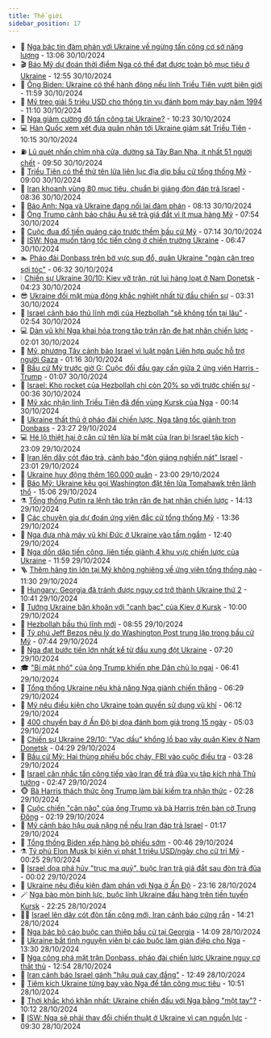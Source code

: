 ```yaml
---
title: Thế giới
sidebar_position: 17
---
```


<!-- dantri-the-gioi:START -->
- 🌋 [Nga bác tin đàm phán với Ukraine về ngừng tấn công cơ sở năng lượng](https://dantri.com.vn/the-gioi/nga-bac-tin-dam-phan-voi-ukraine-ve-ngung-tan-cong-co-so-nang-luong-20241030194327675.htm) - 13:06 30/10/2024
- 🎬 [Báo Mỹ dự đoán thời điểm Nga có thể đạt được toàn bộ mục tiêu ở Ukraine](https://dantri.com.vn/the-gioi/bao-my-du-doan-thoi-diem-nga-co-the-dat-duoc-toan-bo-muc-tieu-o-ukraine-20241030194011772.htm) - 12:55 30/10/2024
- 🧰 [Ông Biden: Ukraine có thể hành động nếu lính Triều Tiên vượt biên giới](https://dantri.com.vn/the-gioi/ong-biden-ukraine-co-the-hanh-dong-neu-linh-trieu-tien-vuot-bien-gioi-20241030182013968.htm) - 11:59 30/10/2024
- 🌋 [Mỹ treo giải 5 triệu USD cho thông tin vụ đánh bom máy bay năm 1994](https://dantri.com.vn/the-gioi/my-treo-giai-5-trieu-usd-cho-thong-tin-vu-danh-bom-may-bay-nam-1994-20241030162947000.htm) - 11:10 30/10/2024
- 🗽 [Nga giảm cường độ tấn công tại Ukraine?](https://dantri.com.vn/the-gioi/nga-giam-cuong-do-tan-cong-tai-ukraine-20241030135634133.htm) - 10:23 30/10/2024
- 💻 [Hàn Quốc xem xét đưa quân nhân tới Ukraine giám sát Triều Tiên](https://dantri.com.vn/the-gioi/han-quoc-xem-xet-dua-quan-nhan-toi-ukraine-giam-sat-trieu-tien-20241030170940529.htm) - 10:15 30/10/2024
- ⛽️ [Lũ quét nhấn chìm nhà cửa, đường sá Tây Ban Nha, ít nhất 51 người chết](https://dantri.com.vn/the-gioi/lu-quet-nhan-chim-nha-cua-duong-sa-tay-ban-nha-it-nhat-51-nguoi-chet-20241030164642995.htm) - 09:50 30/10/2024
- 🤩 [Triều Tiên có thể thử tên lửa liên lục địa dịp bầu cử tổng thống Mỹ](https://dantri.com.vn/the-gioi/trieu-tien-co-the-thu-ten-lua-lien-luc-dia-dip-bau-cu-tong-thong-my-20241030154921945.htm) - 09:00 30/10/2024
- 🧐 [Iran khoanh vùng 80 mục tiêu, chuẩn bị giáng đòn đáp trả Israel](https://dantri.com.vn/the-gioi/iran-khoanh-vung-80-muc-tieu-chuan-bi-giang-don-dap-tra-israel-20241030151647998.htm) - 08:36 30/10/2024
- 🎊 [Báo Anh: Nga và Ukraine đang nối lại đàm phán](https://dantri.com.vn/the-gioi/bao-anh-nga-va-ukraine-dang-noi-lai-dam-phan-20241030143212217.htm) - 08:13 30/10/2024
- 📝 [Ông Trump cảnh báo châu Âu sẽ trả giá đắt vì ít mua hàng Mỹ](https://dantri.com.vn/the-gioi/ong-trump-canh-bao-chau-au-se-tra-gia-dat-vi-it-mua-hang-my-20241030144514569.htm) - 07:54 30/10/2024
- 🤡 [Cuộc đua đổ tiền quảng cáo trước thềm bầu cử Mỹ](https://dantri.com.vn/the-gioi/cuoc-dua-do-tien-quang-cao-truoc-them-bau-cu-my-20241030082730805.htm) - 07:14 30/10/2024
- 🥷 [ISW: Nga muốn tăng tốc tiến công ở chiến trường Ukraine](https://dantri.com.vn/the-gioi/isw-nga-muon-tang-toc-tien-cong-o-chien-truong-ukraine-20241030120848545.htm) - 06:47 30/10/2024
- 🏊 [Pháo đài Donbass trên bờ vực sụp đổ, quân Ukraine &quot;ngàn cân treo sợi tóc&quot;](https://dantri.com.vn/the-gioi/phao-dai-donbass-tren-bo-vuc-sup-do-quan-ukraine-ngan-can-treo-soi-toc-20241030132102308.htm) - 06:32 30/10/2024
- 🕯 [Chiến sự Ukraine 30/10: Kiev vỡ trận, rút lui hàng loạt ở Nam Donetsk](https://dantri.com.vn/the-gioi/chien-su-ukraine-3010-kiev-vo-tran-rut-lui-hang-loat-o-nam-donetsk-20241030105455086.htm) - 04:23 30/10/2024
- 😎 [Ukraine đối mặt mùa đông khắc nghiệt nhất từ đầu chiến sự](https://dantri.com.vn/the-gioi/ukraine-doi-mat-mua-dong-khac-nghiet-nhat-tu-dau-chien-su-20241030102520359.htm) - 03:31 30/10/2024
- 🌈 [Israel cảnh báo thủ lĩnh mới của Hezbollah &quot;sẽ không tồn tại lâu&quot;](https://dantri.com.vn/the-gioi/israel-canh-bao-thu-linh-moi-cua-hezbollah-se-khong-ton-tai-lau-20241030095129607.htm) - 02:54 30/10/2024
- 💻 [Dàn vũ khí Nga khai hỏa trong tập trận răn đe hạt nhân chiến lược](https://dantri.com.vn/the-gioi/dan-vu-khi-nga-khai-hoa-trong-tap-tran-ran-de-hat-nhan-chien-luoc-20241030075029495.htm) - 02:01 30/10/2024
- 🤖 [Mỹ, phương Tây cảnh báo Israel vì luật ngăn Liên hợp quốc hỗ trợ người Gaza](https://dantri.com.vn/the-gioi/my-phuong-tay-canh-bao-israel-vi-luat-ngan-lien-hop-quoc-ho-tro-nguoi-gaza-20241030075934366.htm) - 01:16 30/10/2024
- 🦏 [Bầu cử Mỹ trước giờ G: Cuộc đối đầu gay cấn giữa 2 ứng viên Harris - Trump](https://dantri.com.vn/the-gioi/bau-cu-my-truoc-gio-g-cuoc-doi-dau-gay-can-giua-2-ung-vien-harris-trump-20240918073533393.htm) - 01:07 30/10/2024
- 🌁 [Israel: Kho rocket của Hezbollah chỉ còn 20% so với trước chiến sự](https://dantri.com.vn/the-gioi/israel-kho-rocket-cua-hezbollah-chi-con-20-so-voi-truoc-chien-su-20241030072903874.htm) - 00:36 30/10/2024
- 🐘 [Mỹ xác nhận lính Triều Tiên đã đến vùng Kursk của Nga](https://dantri.com.vn/the-gioi/my-xac-nhan-linh-trieu-tien-da-den-vung-kursk-cua-nga-20241030070906847.htm) - 00:14 30/10/2024
- 🥷 [Ukraine thất thủ ở pháo đài chiến lược, Nga tăng tốc giành trọn Donbass](https://dantri.com.vn/the-gioi/ukraine-that-thu-o-phao-dai-chien-luoc-nga-tang-toc-gianh-tron-donbass-20241030010120385.htm) - 23:27 29/10/2024
- 💻 [Hé lộ thiệt hại ở căn cứ tên lửa bí mật của Iran bị Israel tập kích](https://dantri.com.vn/the-gioi/he-lo-thiet-hai-o-can-cu-ten-lua-bi-mat-cua-iran-bi-israel-tap-kich-20241030053745287.htm) - 23:09 29/10/2024
- 🎡 [Iran lên dây cót đáp trả, cảnh báo &quot;đòn giáng nghiền nát&quot; Israel](https://dantri.com.vn/the-gioi/iran-len-day-cot-dap-tra-canh-bao-don-giang-nghien-nat-israel-20241030015058580.htm) - 23:01 29/10/2024
- 🧰 [Ukraine huy động thêm 160.000 quân](https://dantri.com.vn/the-gioi/ukraine-huy-dong-them-160000-quan-20241030052908293.htm) - 23:00 29/10/2024
- 🥸 [Báo Mỹ: Ukraine kêu gọi Washington đặt tên lửa Tomahawk trên lãnh thổ](https://dantri.com.vn/the-gioi/bao-my-ukraine-keu-goi-washington-dat-ten-lua-tomahawk-tren-lanh-tho-20241029215419265.htm) - 15:06 29/10/2024
- ⚗️ [Tổng thống Putin ra lệnh tập trận răn đe hạt nhân chiến lược](https://dantri.com.vn/the-gioi/tong-thong-putin-ra-lenh-tap-tran-ran-de-hat-nhan-chien-luoc-20241029210405300.htm) - 14:13 29/10/2024
- 🌮 [Các chuyên gia dự đoán ứng viên đắc cử tổng thống Mỹ](https://dantri.com.vn/the-gioi/cac-chuyen-gia-du-doan-ung-vien-dac-cu-tong-thong-my-20241029202907379.htm) - 13:36 29/10/2024
- 🎃 [Nga đưa nhà máy vũ khí Đức ở Ukraine vào tầm ngắm](https://dantri.com.vn/the-gioi/nga-dua-nha-may-vu-khi-duc-o-ukraine-vao-tam-ngam-20241029192124905.htm) - 12:40 29/10/2024
- 💫 [Nga dồn dập tiến công, liên tiếp giành 4 khu vực chiến lược của Ukraine](https://dantri.com.vn/the-gioi/nga-don-dap-tien-cong-lien-tiep-gianh-4-khu-vuc-chien-luoc-cua-ukraine-20241029183108221.htm) - 11:59 29/10/2024
- 🪜 [Thêm hãng tin lớn tại Mỹ không nghiêng về ứng viên tổng thống nào](https://dantri.com.vn/the-gioi/them-hang-tin-lon-tai-my-khong-nghieng-ve-ung-vien-tong-thong-nao-20241029175639528.htm) - 11:30 29/10/2024
- 🌋 [Hungary: Georgia đã tránh được nguy cơ trở thành Ukraine thứ 2](https://dantri.com.vn/the-gioi/hungary-georgia-da-tranh-duoc-nguy-co-tro-thanh-ukraine-thu-2-20241029172312784.htm) - 10:41 29/10/2024
- 🦏 [Tướng Ukraine băn khoăn với &quot;canh bạc&quot; của Kiev ở Kursk](https://dantri.com.vn/the-gioi/tuong-ukraine-ban-khoan-voi-canh-bac-cua-kiev-o-kursk-20241029165336513.htm) - 10:00 29/10/2024
- 👀 [Hezbollah bầu thủ lĩnh mới](https://dantri.com.vn/the-gioi/hezbollah-bau-thu-linh-moi-20241029155222386.htm) - 08:55 29/10/2024
- 🧰 [Tỷ phú Jeff Bezos nêu lý do Washington Post trung lập trong bầu cử Mỹ](https://dantri.com.vn/the-gioi/ty-phu-jeff-bezos-neu-ly-do-washington-post-trung-lap-trong-bau-cu-my-20241029144051634.htm) - 07:44 29/10/2024
- 🚀 [Nga đạt bước tiến lớn nhất kể từ đầu xung đột Ukraine](https://dantri.com.vn/the-gioi/nga-dat-buoc-tien-lon-nhat-ke-tu-dau-xung-dot-ukraine-20241029135521889.htm) - 07:20 29/10/2024
- 🎓 [&quot;Bí mật nhỏ&quot; của ông Trump khiến phe Dân chủ lo ngại](https://dantri.com.vn/the-gioi/bi-mat-nho-cua-ong-trump-khien-phe-dan-chu-lo-ngai-20241029123527921.htm) - 06:41 29/10/2024
- 🥸 [Tổng thống Ukraine nêu khả năng Nga giành chiến thắng](https://dantri.com.vn/the-gioi/tong-thong-ukraine-neu-kha-nang-nga-gianh-chien-thang-20241029120306952.htm) - 06:29 29/10/2024
- 🦅 [Mỹ nêu điều kiện cho Ukraine toàn quyền sử dụng vũ khí](https://dantri.com.vn/the-gioi/my-neu-dieu-kien-cho-ukraine-toan-quyen-su-dung-vu-khi-20241029123044044.htm) - 06:12 29/10/2024
- 🤭 [400 chuyến bay ở Ấn Độ bị dọa đánh bom giả trong 15 ngày](https://dantri.com.vn/the-gioi/400-chuyen-bay-o-an-do-bi-doa-danh-bom-gia-trong-15-ngay-20241029115714002.htm) - 05:03 29/10/2024
- 🤖 [Chiến sự Ukraine 29/10: &quot;Vạc dầu&quot; khổng lồ bao vây quân Kiev ở Nam Donetsk](https://dantri.com.vn/the-gioi/chien-su-ukraine-2910-vac-dau-khong-lo-bao-vay-quan-kiev-o-nam-donetsk-20241028173715057.htm) - 04:29 29/10/2024
- 🐲 [Bầu cử Mỹ: Hai thùng phiếu bốc cháy, FBI vào cuộc điều tra](https://dantri.com.vn/the-gioi/bau-cu-my-hai-thung-phieu-boc-chay-fbi-vao-cuoc-dieu-tra-20241029100504491.htm) - 03:28 29/10/2024
- 🫣 [Israel cân nhắc tấn công tiếp vào Iran để trả đũa vụ tập kích nhà Thủ tướng](https://dantri.com.vn/the-gioi/israel-can-nhac-tan-cong-tiep-vao-iran-de-tra-dua-vu-tap-kich-nha-thu-tuong-20241029092222010.htm) - 02:47 29/10/2024
- 🐵 [Bà Harris thách thức ông Trump làm bài kiểm tra nhận thức](https://dantri.com.vn/the-gioi/ba-harris-thach-thuc-ong-trump-lam-bai-kiem-tra-nhan-thuc-20241029092740802.htm) - 02:28 29/10/2024
- 🫶 [Cuộc chiến &quot;cân não&quot; của ông Trump và bà Harris trên bàn cờ Trung Đông](https://dantri.com.vn/the-gioi/cuoc-chien-can-nao-cua-ong-trump-va-ba-harris-tren-ban-co-trung-dong-20241028182323818.htm) - 02:19 29/10/2024
- 💃 [Mỹ cảnh báo hậu quả nặng nề nếu Iran đáp trả Israel](https://dantri.com.vn/the-gioi/my-canh-bao-hau-qua-nang-ne-neu-iran-dap-tra-israel-20241029073847938.htm) - 01:17 29/10/2024
- 💫 [Tổng thống Biden xếp hàng bỏ phiếu sớm](https://dantri.com.vn/the-gioi/tong-thong-biden-xep-hang-bo-phieu-som-20241029073103108.htm) - 00:46 29/10/2024
- ⚗️ [Tỷ phú Elon Musk bị kiện vì phát 1 triệu USD/ngày cho cử tri Mỹ](https://dantri.com.vn/the-gioi/ty-phu-elon-musk-bi-kien-vi-phat-1-trieu-usdngay-cho-cu-tri-my-20241029071302629.htm) - 00:25 29/10/2024
- 🥷 [Israel dọa phá hủy &quot;trục ma quỷ&quot;, buộc Iran trả giá đắt sau đòn trả đũa](https://dantri.com.vn/the-gioi/israel-doa-pha-huy-truc-ma-quy-buoc-iran-tra-gia-dat-sau-don-tra-dua-20241029065430247.htm) - 00:02 29/10/2024
- 🥸 [Ukraine nêu điều kiện đàm phán với Nga ở Ấn Độ](https://dantri.com.vn/the-gioi/ukraine-neu-dieu-kien-dam-phan-voi-nga-o-an-do-20241029060956331.htm) - 23:16 28/10/2024
- 🪄 [Nga bào mòn binh lực, buộc lính Ukraine đầu hàng trên tiền tuyến Kursk](https://dantri.com.vn/the-gioi/nga-bao-mon-binh-luc-buoc-linh-ukraine-dau-hang-tren-tien-tuyen-kursk-20241029002551197.htm) - 22:25 28/10/2024
- 🧑‍💻 [Israel lên dây cót đòn tấn công mới, Iran cảnh báo cứng rắn](https://dantri.com.vn/the-gioi/israel-len-day-cot-don-tan-cong-moi-iran-canh-bao-cung-ran-20241028201118245.htm) - 14:21 28/10/2024
- 🤭 [Nga bác bỏ cáo buộc can thiệp bầu cử tại Georgia](https://dantri.com.vn/the-gioi/nga-bac-bo-cao-buoc-can-thiep-bau-cu-tai-georgia-20241028203037931.htm) - 14:09 28/10/2024
- 🗽 [Ukraine bắt tình nguyện viên bị cáo buộc làm gián điệp cho Nga](https://dantri.com.vn/the-gioi/ukraine-bat-tinh-nguyen-vien-bi-cao-buoc-lam-gian-diep-cho-nga-20241028194327522.htm) - 13:30 28/10/2024
- 🤖 [Nga công phá mặt trận Donbass, pháo đài chiến lược Ukraine nguy cơ thất thủ](https://dantri.com.vn/the-gioi/nga-cong-pha-mat-tran-donbass-phao-dai-chien-luoc-ukraine-nguy-co-that-thu-20241028193055651.htm) - 12:54 28/10/2024
- 🌈 [Iran cảnh báo Israel gánh &quot;hậu quả cay đắng&quot;](https://dantri.com.vn/the-gioi/iran-canh-bao-israel-ganh-hau-qua-cay-dang-20241028193437054.htm) - 12:49 28/10/2024
- 🤩 [Tiêm kích Ukraine từng bay vào Nga để tấn công mục tiêu](https://dantri.com.vn/the-gioi/tiem-kich-ukraine-tung-bay-vao-nga-de-tan-cong-muc-tieu-20241028173924300.htm) - 10:51 28/10/2024
- 🤗 [Thời khắc khó khăn nhất: Ukraine chiến đấu với Nga bằng &quot;một tay&quot;?](https://dantri.com.vn/the-gioi/thoi-khac-kho-khan-nhat-ukraine-chien-dau-voi-nga-bang-mot-tay-20241017220215252.htm) - 10:12 28/10/2024
- 🙉 [ISW: Nga sẽ phải thay đổi chiến thuật ở Ukraine vì cạn nguồn lực](https://dantri.com.vn/the-gioi/isw-nga-se-phai-thay-doi-chien-thuat-o-ukraine-vi-can-nguon-luc-20241028161720290.htm) - 09:30 28/10/2024<!-- dantri-the-gioi:END -->
